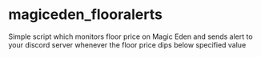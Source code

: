 # magiceden_flooralerts
Simple script which monitors floor price on Magic Eden and sends alert to your discord server whenever the floor price dips below specified value
